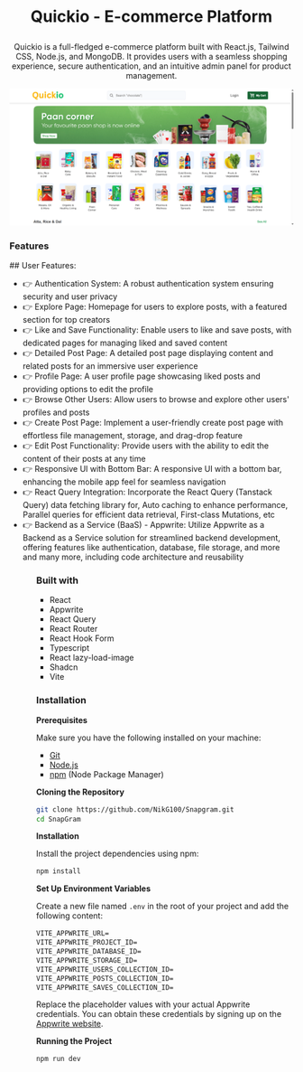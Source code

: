 <h1 align="center">

  Quickio - E-commerce Platform

</h1>



<!-- Brief -->
<p align="center">
Quickio is a full-fledged e-commerce platform built with React.js, Tailwind CSS, Node.js, and MongoDB. It provides users with a seamless shopping experience, secure authentication, and an intuitive admin panel for product management.
</p>



<!-- Screenshot -->
![Screenshot](./Thumbnail.png)


<h3>Features</h3>
## User Features:
<ul>
<li>👉 Authentication System: A robust authentication system ensuring security and user privacy</li>

<li>👉 Explore Page: Homepage for users to explore posts, with a featured section for top creators</li>

<li>👉 Like and Save Functionality: Enable users to like and save posts, with dedicated pages for managing liked and saved content</li>

<li>👉 Detailed Post Page: A detailed post page displaying content and related posts for an immersive user experience</li>

<li>👉 Profile Page: A user profile page showcasing liked posts and providing options to edit the profile</li>

<li>👉 Browse Other Users: Allow users to browse and explore other users' profiles and posts</li>

<li>👉 Create Post Page: Implement a user-friendly create post page with effortless file management, storage, and drag-drop feature</li>

<li>👉 Edit Post Functionality: Provide users with the ability to edit the content of their posts at any time</li>

<li>👉 Responsive UI with Bottom Bar: A responsive UI with a bottom bar, enhancing the mobile app feel for seamless navigation</li>

<li>👉 React Query Integration: Incorporate the React Query (Tanstack Query) data fetching library for, Auto caching to enhance performance, Parallel queries for efficient data retrieval, First-class Mutations, etc</li>

<li>👉 Backend as a Service (BaaS) - Appwrite: Utilize Appwrite as a Backend as a Service solution for streamlined backend development, offering features like authentication, database, file storage, and more and many more, including code architecture and reusability</li>
<ul>

### Built with

- React
- Appwrite
- React Query
- React Router
- React Hook Form
- Typescript
- React lazy-load-image
- Shadcn
- Vite

### Installation

**Prerequisites**

Make sure you have the following installed on your machine:

- [Git](https://git-scm.com/)
- [Node.js](https://nodejs.org/en)
- [npm](https://www.npmjs.com/) (Node Package Manager)

**Cloning the Repository**

```bash
git clone https://github.com/NikG100/Snapgram.git
cd SnapGram
```

**Installation**

Install the project dependencies using npm:

```bash
npm install
```

**Set Up Environment Variables**

Create a new file named `.env` in the root of your project and add the following content:

```env
VITE_APPWRITE_URL=
VITE_APPWRITE_PROJECT_ID=
VITE_APPWRITE_DATABASE_ID=
VITE_APPWRITE_STORAGE_ID=
VITE_APPWRITE_USERS_COLLECTION_ID=
VITE_APPWRITE_POSTS_COLLECTION_ID=
VITE_APPWRITE_SAVES_COLLECTION_ID=
```

Replace the placeholder values with your actual Appwrite credentials. You can obtain these credentials by signing up on the [Appwrite website](https://appwrite.io/).

**Running the Project**

```bash
npm run dev
```

